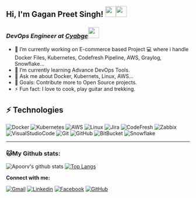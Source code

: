 ## <h> Hi, I'm Gagan Preet Singh! <img src="https://github.com/TheDudeThatCode/TheDudeThatCode/blob/master/Assets/Hi.gif" width="29px"><img src="https://emojis.slackmojis.com/emojis/images/1531849430/4246/blob-sunglasses.gif?1531849430" width="30"/></h>

### <p> <em>DevOps Engineer at <a href="https://www.cybage.com/">Cyabge</a><img src="https://media.giphy.com/media/WUlplcMpOCEmTGBtBW/giphy.gif" width="30"></em></p>

- 🔭 I’m currently working on E-commerce based Project 💻  where i handle Docker Files, Kubernetes, Codefresh Pipeline, AWS, Graylog, Snowflake...
- 🌱 I’m currently learning Advance DevOps Tools.
- 💬 Ask me about Docker, Kubernets, Linux, AWS...
- 🥅 Goals: Contribute more to Open Source projects.
- ⚡ Fun fact: I love to cook, play guitar and trekking. 

## ⚡ Technologies
![Docker](https://img.shields.io/badge/-Docker-lightblue?style=flat-square&logo=docker)
![Kubernetes](https://img.shields.io/badge/-Kubernetes-lightblue?style=flat-square&logo=Kubernetes)
![AWS](https://img.shields.io/badge/-AWS-gray?style=flat-square&logo=amazon)
![Linux](https://img.shields.io/badge/-Linux-gray?style=flat-square&logo=linux)
![Jira](https://img.shields.io/badge/-Jira-blue?style=flat-square&logo=jira)
![CodeFresh](https://img.shields.io/badge/-CodeFresh-lightgreen?style=flat-square&logo=mongodb)
![Zabbix](https://img.shields.io/badge/-ZABBIX-darkred?style=flat-square&logo=Zabbix)
![VisualStudioCode](https://img.shields.io/badge/-VisualStudioCode-blue?style=flat-square&logo=visual-studio-code)
![Git](https://img.shields.io/badge/-Git-black?style=flat-square&logo=Git)
![GitHub](https://img.shields.io/badge/-GitHub-181717?style=flat-square&logo=github)
![BitBucket](https://img.shields.io/badge/-BitBucket-darkblue?style=flat-square&logo=bitbucket)
![Snowflake](https://img.shields.io/badge/-Snowflake-darkblue?style=flat-square&logo=Snowflake)

---
### 🐱My Github stats:
![Apoorv's github stats](https://github-readme-stats.vercel.app/api?username=gagansingh92&show_icons=true&title_color=ffc857&icon_color=8ac926&text_color=daf7dc&bg_color=151515&hide=["stars"])
[![Top Langs](https://github-readme-stats.vercel.app/api/top-langs/?username=gagansingh92&layout=compact&text_color=daf7dc&bg_color=151515)](https://github.com/anuraghazra/github-readme-stats)


**Connect with me:**

[![Gmail](https://img.shields.io/badge/-link.gagan92@gmail.com-red?style=flat-square&logo=gmail)](mailto:link.gagan92@gmail.com)
[![Linkedin](https://img.shields.io/badge/-gagansingh87-blue?style=flat-square&logo=Linkedin&logoColor=white&link=https://www.linkedin.com/in/gagansingh87/)](https://www.linkedin.com/in/imthepk/)
[![Facebook](https://img.shields.io/badge/-gagansingh91-blue?style=flat-square&logo=Facebook&logoColor=white&link=https://www.facebook.com/gagansingh91/)](https://www.facebook.com/gagansingh91/)
[![GitHub](https://img.shields.io/badge/-GitHub-181717?style=flat-square&logo=github&logoColor=white&link=https://github.com/gagansingh92)](https://github.com/gagansingh92)
<br/>
<br/>



